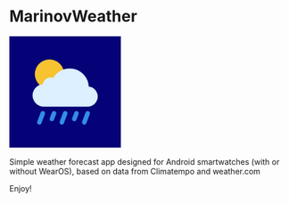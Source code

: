 # MarinovWeather #

<img src="https://github.com/gmb7886/MarinovWeather/blob/master/app/src/main/ic_launcher-playstore.png" width="200"/> 

Simple weather forecast app designed for Android smartwatches (with or without WearOS), based on data from Climatempo and weather.com 

Enjoy!
